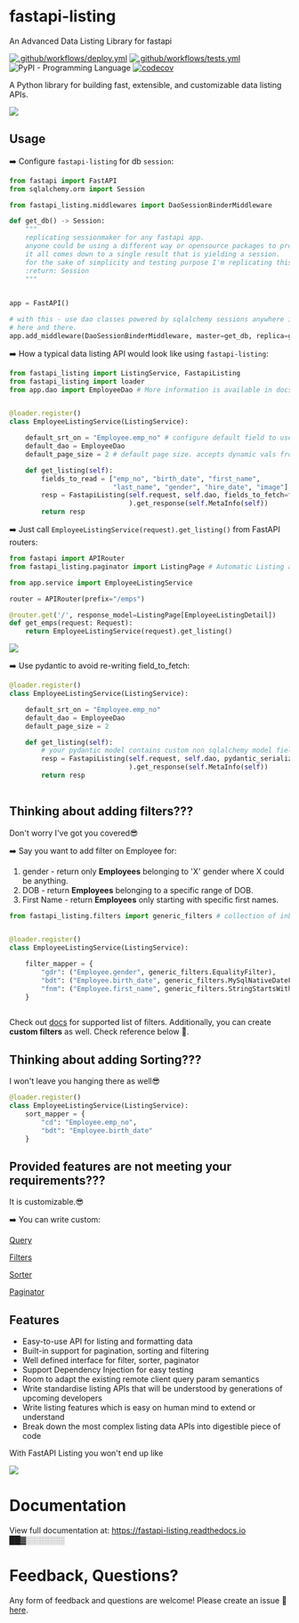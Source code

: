 # fastapi-listing

An Advanced Data Listing Library for fastapi

[![.github/workflows/deploy.yml](https://github.com/danielhasan1/fastapi-listing/actions/workflows/deploy.yml/badge.svg)](https://github.com/danielhasan1/fastapi-listing/actions/workflows/deploy.yml)
[![.github/workflows/tests.yml](https://github.com/danielhasan1/fastapi-listing/actions/workflows/tests.yml/badge.svg)](https://github.com/danielhasan1/fastapi-listing/actions/workflows/tests.yml) ![PyPI - Programming Language](https://img.shields.io/pypi/pyversions/fastapi-listing.svg?color=%2334D058)
[![codecov](https://codecov.io/gh/danielhasan1/fastapi-listing/branch/dev/graph/badge.svg?token=U29ZRNAH8I)](https://codecov.io/gh/danielhasan1/fastapi-listing)


A Python library for building fast, extensible, and customizable data listing APIs.

![](/imgs/simple_response.png)

## Usage
➡️ Configure `fastapi-listing` for db `session`:
```python
from fastapi import FastAPI
from sqlalchemy.orm import Session

from fastapi_listing.middlewares import DaoSessionBinderMiddleware

def get_db() -> Session:
    """
    replicating sessionmaker for any fastapi app.
    anyone could be using a different way or opensource packages to produce sessions.
    it all comes down to a single result that is yielding a session.
    for the sake of simplicity and testing purpose I'm replicating this behaviour in this way.
    :return: Session
    """

    
app = FastAPI()

# with this - use dao classes powered by sqlalchemy sessions anywhere in your project. no more passing sessions as args 
# here and there.
app.add_middleware(DaoSessionBinderMiddleware, master=get_db, replica=get_db)
```
➡️ How a typical data listing API would look like using `fastapi-listing`:
```python
from fastapi_listing import ListingService, FastapiListing
from fastapi_listing import loader
from app.dao import EmployeeDao # More information is available in docs


@loader.register()
class EmployeeListingService(ListingService):

    default_srt_on = "Employee.emp_no" # configure default field to use for sorting data set.
    default_dao = EmployeeDao
    default_page_size = 2 # default page size. accepts dynamic vals from client

    def get_listing(self):
        fields_to_read = ["emp_no", "birth_date", "first_name",
                          "last_name", "gender", "hire_date", "image"]
        resp = FastapiListing(self.request, self.dao, fields_to_fetch=fields_to_read
                              ).get_response(self.MetaInfo(self))
        return resp
```

➡️ Just call `EmployeeListingService(request).get_listing()` from FastAPI routers:

```python
from fastapi import APIRouter
from fastapi_listing.paginator import ListingPage # Automatic Listing api doc Generation. You can use it as adapter to change meta info in page layout.

from app.service import EmployeeListingService

router = APIRouter(prefix="/emps")

@router.get('/', response_model=ListingPage[EmployeeListingDetail])
def get_emps(request: Request):
    return EmployeeListingService(request).get_listing()
```

![](/imgs/simple_response2.png)

➡️ Use pydantic to avoid re-writing field_to_fetch:
```python
@loader.register()
class EmployeeListingService(ListingService):

    default_srt_on = "Employee.emp_no"
    default_dao = EmployeeDao
    default_page_size = 2

    def get_listing(self):
        # your pydantic model contains custom non sqlalchemy model fields? pass custom_fields=True
        resp = FastapiListing(self.request, self.dao, pydantic_serializer=EmployeeListingDetail
                              ).get_response(self.MetaInfo(self))
        return resp
        
```

## Thinking about adding filters???
Don't worry I've got you covered😎

➡️ Say you want to add filter on Employee for:
1.  gender - return only **Employees** belonging to 'X' gender where X could be anything.
2.  DOB - return **Employees** belonging to a specific range of DOB.
3.  First Name - return **Employees** only starting with specific first names.
```python
from fastapi_listing.filters import generic_filters # collection of inbuilt filters


@loader.register()
class EmployeeListingService(ListingService):

    filter_mapper = {
        "gdr": ("Employee.gender", generic_filters.EqualityFilter),
        "bdt": ("Employee.birth_date", generic_filters.MySqlNativeDateFormateRangeFilter),
        "fnm": ("Employee.first_name", generic_filters.StringStartsWithFilter),
    }
    
```
Check out [docs](https://fastapi-listing.readthedocs.io/en/latest/tutorials.html#adding-filters-to-your-listing-api) for supported list of filters.
Additionally, you can create **custom filters** as well. Check reference below 📝.
## Thinking about adding Sorting???
I won't leave you hanging there as well😎
```python
@loader.register()
class EmployeeListingService(ListingService):
    sort_mapper = {
        "cd": "Employee.emp_no",
        "bdt": "Employee.birth_date"
    }

```
## Provided features are not meeting your requirements???
It is customizable.😎

➡️ You can write custom:

[Query](https://fastapi-listing.readthedocs.io/en/latest/tutorials.html#customising-your-listing-query)

[Filters](https://fastapi-listing.readthedocs.io/en/latest/tutorials.html#customising-your-filters)

[Sorter](https://fastapi-listing.readthedocs.io/en/latest/tutorials.html#adding-sorters-to-your-listing-api)

[Paginator](https://fastapi-listing.readthedocs.io/en/latest/tutorials.html#pagination-strategy)

## Features

 - Easy-to-use API for listing and formatting data
 - Built-in support for pagination, sorting and filtering
 - Well defined interface for filter, sorter, paginator
 - Support Dependency Injection for easy testing
 - Room to adapt the existing remote client query param semantics
 - Write standardise listing APIs that will be understood by generations of upcoming developers
 - Write listing features which is easy on human mind to extend or understand
 - Break down the most complex listing data APIs into digestible piece of code 

With FastAPI Listing you won't end up like

![](/imgs/meme_read_somones_code.jpg)

# Documentation
View full documentation at: https://fastapi-listing.readthedocs.io ██▓░️░️░️░️░️░️░️



# Feedback, Questions?

Any form of feedback and questions are welcome! Please create an issue  💭
[here](https://github.com/danielhasan1/fastapi-listing/issues/new).